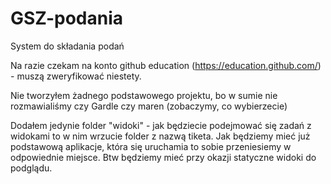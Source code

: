 # GSZ-podania
System do składania podań

Na razie czekam na konto github education (https://education.github.com/) - muszą zweryfikować niestety.

Nie tworzyłem żadnego podstawowego projektu, bo w sumie nie rozmawialiśmy czy Gardle czy maren (zobaczymy, co wybierzecie)

Dodałem jedynie folder "widoki" - jak będziecie podejmować się zadań z widokami to w nim wrzucie folder z nazwą tiketa.
Jak będziemy mieć już podstawową aplikacje, która się uruchamia to sobie przeniesiemy w odpowiednie miejsce. Btw będziemy mieć przy okazji statyczne widoki do podglądu.


  
